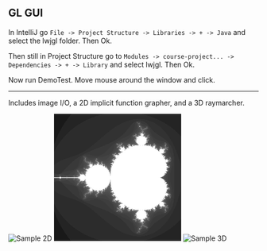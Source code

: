 ## GL GUI

In IntelliJ go `File -> Project Structure -> Libraries -> + -> Java` and select the lwjgl folder. Then Ok.

Then still in Project Structure go to `Modules -> course-project... -> Dependencies -> + -> Library` and select lwjgl. Then Ok.

Now run DemoTest. Move mouse around the window and click.

----


Includes image I/O, a 2D implicit function grapher, and a 3D raymarcher.

![Sample 2D](https://raw.githubusercontent.com/lz-uoft/course-project-8-musketeers/main/sampleOut2D.png)
![Sample 3D](https://raw.githubusercontent.com/CSC207-UofT/course-project-8-musketeers/main/sampleOutMandel.png)
![Sample 3D](https://raw.githubusercontent.com/lz-uoft/course-project-8-musketeers/main/sampleOut3D.png)
